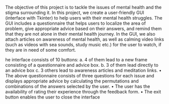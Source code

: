 The objective of this project is to tackle the issues of mental health and the stigma 
surrounding it. 
In this project, we create a user-friendly GUI (interface with Tkinter) to help users 
with their mental health struggles. The GUI includes a questionnaire that helps users 
to localize the area of problem, give appropriate advice based on their answers, and 
remind them that they are not alone in their mental health journey.
In the GUI, we also attach articles on awareness of mental health, as well as calming 
video links (such as videos with sea sounds, study music etc.) for the user to watch, 
if they are in need of some comfort.

he interface consists of 10 buttons:
a. 4 of them lead to a new frame consisting of a questionnaire and advice 
box.
b. 3 of them lead directly to an advice box
c. 3 others lead to awareness articles and meditation links.
• The above questionnaire consists of three questions for each issue and displays 
appropriate advice by calculating the permutations and combinations of the 
answers selected by the user.
• The user has the availability of rating their experience through the feedback form.
• The exit button enables the user to close the interface
